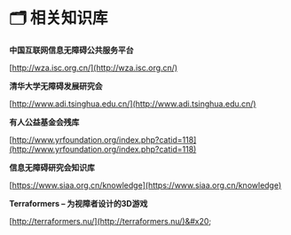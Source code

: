 # 🗂️ 相关知识库

**中国互联网信息无障碍公共服务平台**

[http://wza.isc.org.cn/](http://wza.isc.org.cn/)



**清华大学无障碍发展研究会**

[http://www.adi.tsinghua.edu.cn/](http://www.adi.tsinghua.edu.cn/)



**有人公益基金会残库**

[http://www.yrfoundation.org/index.php?catid=118](http://www.yrfoundation.org/index.php?catid=118)



**信息无障碍研究会知识库**

[https://www.siaa.org.cn/knowledge](https://www.siaa.org.cn/knowledge)



**Terraformers – 为视障者设计的3D游戏**

[http://terraformers.nu/](http://terraformers.nu/)&#x20;
